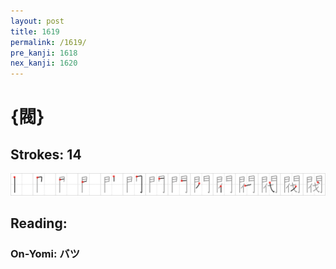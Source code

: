```yaml
---
layout: post
title: 1619
permalink: /1619/
pre_kanji: 1618
nex_kanji: 1620
---
```


# {閥}

## Strokes: 14

<div class="stroke"><img src="../images/E996A5.png" /></div>

## Reading:

### On-Yomi: バツ
